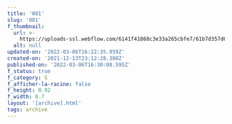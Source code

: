 ```yaml
---
title: '081'
slug: '081'
f_thumbnail:
  url: >-
    https://uploads-ssl.webflow.com/6141f41868c3e33a265cbfe7/61b7d357d64ca04cab72dbc6_081.jpg
  alt: null
updated-on: '2022-03-06T16:22:35.959Z'
created-on: '2021-12-13T23:12:28.380Z'
published-on: '2022-03-06T16:30:08.595Z'
f_status: true
f_category: S
f_afficher-la-racine: false
f_height: 0.92
f_width: 0.7
layout: '[archive].html'
tags: archive
---
```



